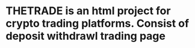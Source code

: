 # THETRADE is an html project for crypto trading platforms. Consist of deposit withdrawl trading page
